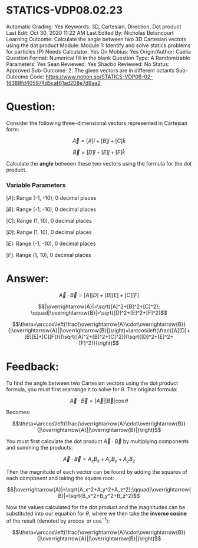 # STATICS-VDP08.02.23

Automatic Grading: Yes
Keywords: 3D, Cartesian, Direction, Dot product
Last Edit: Oct 30, 2020 11:22 AM
Last Edited By: Nicholas Betancourt
Learning Outcome: Calculate the angle between two 3D Cartesian vectors using the dot product
Module: Module 1: Identify and solve statics problems for particles (P)
Needs Calculator: Yes
On Mobius: Yes
Origin/Author: Caelia
Question Format: Numerical fill in the blank
Question Type: A
Randomizable Parameters: Yes
Sean Reviewed: Yes
Shaobo Reviewed: No
Status: Approved
Sub-Outcome: 2. The given vectors are in different octants
Sub-Outcome Code: https://www.notion.so/STATICS-VDP08-02-16388fd405974d5caf61ad208e7d9aa2

# Question:

Consider the following three-dimensional vectors represented in Cartesian form: 

$$\overrightarrow{A}=[A]\hat{i}+[B]\hat{j}+[C]\hat{k}$$

$$\overrightarrow{B}=[D]\hat{i}+[E]\hat{j}+[F]\hat{k}$$

Calculate the **angle** between these two vectors using the formula for the dot product.

### Variable Parameters

$[A]:$ Range (-1, -10), 0 decimal places

$[B]:$ Range (-1, -10), 0 decimal places

$[C]:$ Range (1, 10), 0 decimal places

$[D]:$ Range (1, 10), 0 decimal places

$[E]:$ Range (-1, -10), 0 decimal places

$[F]:$ Range (1, 10), 0 decimal places

# Answer:

$$\overrightarrow{A}\cdot\overrightarrow{B}=[A][D]+[B][E]+[C][F]$$

$$|\overrightarrow{A}|=\sqrt{[A]^2+[B]^2+[C]^2}; \qquad|\overrightarrow{B}|=\sqrt{[D]^2+[E]^2+[F]^2}$$

$$\theta=\arccos\left(\frac{\overrightarrow{A}\cdot\overrightarrow{B}}{|\overrightarrow{A}||\overrightarrow{B}|}\right)=\arccos\left(\frac{[A][D]+[B][E]+[C][F]}{(\sqrt{[A]^2+[B]^2+[C]^2})(\sqrt{[D]^2+[E]^2+[F]^2})}\right)$$

# Feedback:

To find the angle between two Cartesian vectors using the dot product formula, you must first rearrange it to solve for $\theta$. The original formula:

$$\overrightarrow{A}\cdot\overrightarrow{B}=|\overrightarrow{A}||\overrightarrow{B}|\cos\theta$$

Becomes:

$$\theta=\arccos\left(\frac{\overrightarrow{A}\cdot\overrightarrow{B}}{|\overrightarrow{A}||\overrightarrow{B}|}\right)$$

You must first calculate the dot product $\overrightarrow{A}\cdot\overrightarrow{B}$ by multiplying components and summing the products:

$$\overrightarrow{A}\cdot\overrightarrow{B}=A_xB_x+A_yB_y+A_zB_z$$

Then the magnitude of each vector can be found by adding the squares of each component and taking the square root:

$$|\overrightarrow{A}|=\sqrt{A_x^2+A_y^2+A_z^2};\qquad|\overrightarrow{B}|=\sqrt{B_x^2+B_y^2+B_z^2}$$

Now the values calculated for the dot product and the magnitudes can be substituted into our equation for $\theta$, where we then take the **inverse cosine** of the result (denoted by $\arccos$ or $\cos^{-1}$):

$$\theta=\arccos\left(\frac{\overrightarrow{A}\cdot\overrightarrow{B}}{|\overrightarrow{A}||\overrightarrow{B}|}\right)$$